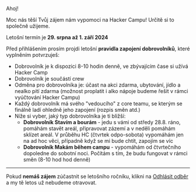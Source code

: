 Ahoj!

Moc nás těší Tvůj zájem nám vypomoci na Hacker Campu! Určitě si to společně užijeme.

Letošní termín je **29. srpna až 1. září 2024**

Před přihlášením prosím projdi letošní **pravidla zapojení dobrovolníků**,
které vyplněním potvrzuješ:

- Dobrovolník je k dispozici 8-10 hodin denně, ve zbývajícím čase si užívá Hacker Camp
- Dobrovolník je součástí crew
- Odměna pro dobrovolníka je: účast na akci zdarma, ubytování, jídlo
  a nealko pití zdarma (možnost proplatit i alko nápoje budeme řešit
  v rámci vyúčtování Hacker Campu)
- Každý dobrovolník má svého "vedoucího" z core teamu, se kterým se finálně
  ladí ohledně jeho zapojení (rozpis směn atd.)
- Níže si vyber, jaký typ dobrovolníka je ti bližší:
  - **Dobrovolník Stavím a bourám** - jedu s vámi od středy 28.8. ráno, pomáhám stavět areál, připravovat zázemí a v neděli pomáhám sklízet areál. V průběhu HC (čtvrtek odpo-sobota) vypomáhám jen na ad hoc věci, případně když se mi bude chtít, zapojím se víc
  - **Dobrovolník Makám během campu** - vypomáhám od čtvrtečního dopoledne do sobotní noci. Počítám s tím, že budu fungovat v rámci směn (8-10 hod hod denně)

---

Pokud **nemáš zájem** zúčastnit se letošního ročníku, klikni na [Odhlásit odběr](javascript:optout())
a my tě letos už nebudeme otravovat.
